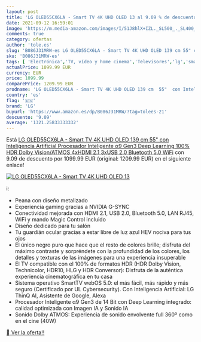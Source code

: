 ```yaml
---
layout: post
title: 'LG OLED55CX6LA - Smart TV 4K UHD OLED 13 al 9.09 % de descuento'
date: 2021-09-12 16:59:01
image: 'https://m.media-amazon.com/images/I/51J8hlX+IZL._SL500_._SL400_.jpg'
comments: true
category: ofertas
author: 'tole.es'
slug: 'B086J31MRW-es LG OLED55CX6LA - Smart TV 4K UHD OLED 139 cm 55" con...'
sku: 'B086J31MRW-es'
tags: [ 'Electrónica','TV, vídeo y home cinema','Televisores','lg','smart','tv', ]
actualPrice: 1099.99 EUR
currency: EUR
price: 1099.99
comparePrice: 1209.99 EUR
prodname: 'LG OLED55CX6LA - Smart TV 4K UHD OLED 139 cm  55"  con Inteligencia Artificial  Procesador Inteligente α9 Gen3  Deep Learning  100% HDR  Dolby Vision/ATMOS  4xHDMI 2.1  3xUSB 2.0  Bluetooth 5.0  WiFi'
country: 'es'
flag: '🇪🇸'
brand: 'LG'
buyurl: 'https://www.amazon.es/dp/B086J31MRW/?tag=tolees-21'
descuento: '9.09'
average: '1321.25833333332'
---
```


Está [LG OLED55CX6LA - Smart TV 4K UHD OLED 139 cm  55"  con Inteligencia Artificial  Procesador Inteligente α9 Gen3  Deep Learning  100% HDR  Dolby Vision/ATMOS  4xHDMI 2.1  3xUSB 2.0  Bluetooth 5.0  WiFi](https://www.amazon.es/dp/B086J31MRW/?tag=tolees-21) con 9.09 de descuento por 1099.99 EUR (original: 1209.99 EUR) en el siguiente enlace!

[![LG OLED55CX6LA - Smart TV 4K UHD OLED 13](https://m.media-amazon.com/images/I/51J8hlX+IZL._SL500_._SL400_.jpg)](https://www.amazon.es/dp/B086J31MRW/?tag=tolees-21)

ℹ️:

- Peana con diseño metalizado
- Experiencia gaming gracias a NVIDIA G-SYNC
- Conectividad mejorada con HDMI 2.1, USB 2.0, Bluetooth 5.0, LAN RJ45, WiFi y mando Magic Control incluido
- Diseño dedicado para tu salón
- Tu guardián ocular gracias a estar libre de luz azul HEV nociva para tus ojos
- El único negro puro que hace que el resto de colores brille; disfruta del máximo contraste y sorpréndete con la profundidad de los colores, los detalles y texturas de las imágenes para una experiencia insuperable
- El TV compatible con el 100% de formatos HDR (HDR Dolby Vision, Technicolor, HDR10, HLG y HDR Conversor): Disfruta de la auténtica experiencia cinematográfica en tu casa
- Sistema operativo SmartTV webOS 5.0: el más fácil, más rápido y más seguro (Certificado por UL Cybersecurity). Con Inteligencia Artificial: LG ThinQ AI, Asistente de Google, Alexa
- Procesador Inteligente α9 Gen3 de 14 Bit con Deep Learning integrado: calidad optimizada con Imagen IA y Sonido IA
- Sonido Dolby ATMOS: Experiencia de sonido envolvente full 360º como en el cine (40W)

[🛒 Ver la oferta!!](https://www.amazon.es/dp/B086J31MRW/?tag=tolees-21)

